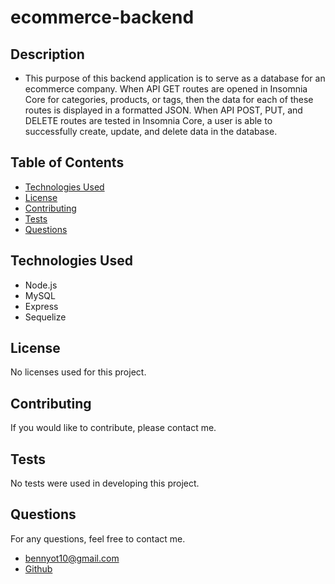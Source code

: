 # ecommerce-backend

## Description 
- This purpose of this backend application is to serve as a database for an ecommerce company. When API GET routes are opened in Insomnia Core for categories, products, or tags, then the data for each of these routes is displayed in a formatted JSON. When API POST, PUT, and DELETE routes are tested in Insomnia Core,
a user is able to successfully create, update, and delete data in the database.
## Table of Contents
* [Technologies Used](https://github.com/matty-bennett/ecommerce-backend/blob/main/README.md#technologies-used)
* [License](https://github.com/matty-bennett/ecommerce-backend/blob/main/README.md#license)
* [Contributing](https://github.com/matty-bennett/ecommerce-backend/blob/main/README.md#contributing)
* [Tests](https://github.com/matty-bennett/ecommerce-backend/blob/main/README.md#tests)
* [Questions](https://github.com/matty-bennett/ecommerce-backend/blob/main/README.md#questions)
## Technologies Used
- Node.js
- MySQL
- Express
- Sequelize
## License
No licenses used for this project.
## Contributing
If you would like to contribute, please contact me.
## Tests
No tests were used in developing this project.
## Questions
For any questions, feel free to contact me.
- bennyot10@gmail.com
- [Github](https://github.com/matty-bennett)
